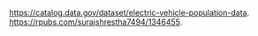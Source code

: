 https://catalog.data.gov/dataset/electric-vehicle-population-data.
https://rpubs.com/surajshrestha7494/1346455. 
